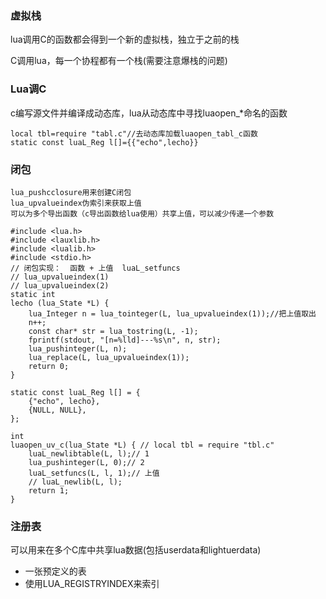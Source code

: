 ### 虚拟栈

lua调用C的函数都会得到一个新的虚拟栈，独立于之前的栈

C调用lua，每一个协程都有一个栈(需要注意爆栈的问题)

### Lua调C

c编写源文件并编译成动态库，lua从动态库中寻找luaopen_*命名的函数

```
local tbl=require "tabl.c"//去动态库加载luaopen_tabl_c函数
static const luaL_Reg l[]={{"echo",lecho}}
```

### 闭包

```
lua_pushcclosure用来创建C闭包
lua_upvalueindex伪索引来获取上值
可以为多个导出函数（c导出函数给lua使用）共享上值，可以减少传递一个参数
```

```
#include <lua.h>
#include <lauxlib.h>
#include <lualib.h>
#include <stdio.h>
// 闭包实现：  函数 + 上值  luaL_setfuncs
// lua_upvalueindex(1)
// lua_upvalueindex(2)
static int
lecho (lua_State *L) {
	lua_Integer n = lua_tointeger(L, lua_upvalueindex(1));//把上值取出
    n++;
    const char* str = lua_tostring(L, -1);
    fprintf(stdout, "[n=%lld]---%s\n", n, str);
    lua_pushinteger(L, n);
    lua_replace(L, lua_upvalueindex(1));
    return 0;
}

static const luaL_Reg l[] = {
	{"echo", lecho},
	{NULL, NULL},
};

int
luaopen_uv_c(lua_State *L) { // local tbl = require "tbl.c"
	luaL_newlibtable(L, l);// 1
    lua_pushinteger(L, 0);// 2
	luaL_setfuncs(L, l, 1);// 上值
    // luaL_newlib(L, l);
	return 1;
}

```

### 注册表

可以用来在多个C库中共享lua数据(包括userdata和lightuerdata)

- 一张预定义的表
- 使用LUA_REGISTRYINDEX来索引